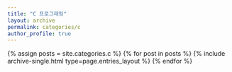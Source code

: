 ```yaml
---
title: "C 프로그래밍"
layout: archive
permalink: categories/c
author_profile: true
---
```


{% assign posts = site.categories.c %}
{% for post in posts %} {% include archive-single.html type=page.entries_layout %} {% endfor %}
